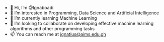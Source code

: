- 👋 Hi, I’m @Ignaboadi
- 👀 I’m interested in Programming, Data Science and Artificial Intelligence
- 🌱 I’m currently learning Machine Learning
- 💞️ I’m looking to collaborate on developing effective machine learning algorithms and other programming tasks
- 📫 You can reach me at ignatius@aims.edu.gh

<!---
Ignaboadi/Ignaboadi is a ✨ special ✨ repository because its `README.md` (this file) appears on your GitHub profile.
You can click the Preview link to take a look at your changes.
--->
